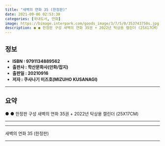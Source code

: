 ```yaml
---
title: "새벽의 연화 35 (한정판)"
date: 2021-09-06 02:53:30
categories: [국내도서, 만화]
image: https://bimage.interpark.com/goods_image/3/7/5/0/353743750s.jpg
description: ● ● 한정판 구성 새벽의 연화 35권 + 2022년 탁상용 캘린더 (25X17CM)
---
```


## **정보**

- **ISBN : 9791134889562**
- **출판사 : 학산문화사(만화/잡지)**
- **출판일 : 20210916**
- **저자 : 쿠사나기 미즈호(MIZUHO KUSANAGI)**

------



## **요약**

●  ● 한정판 구성  새벽의 연화 35권 + 2022년 탁상용 캘린더 (25X17CM)

------



------


새벽의 연화 35 (한정판) 

------


